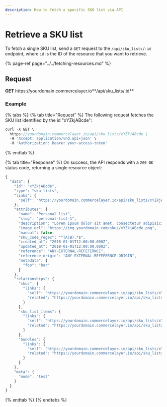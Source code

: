 ```yaml
---
description: How to fetch a specific SKU list via API
---
```


# Retrieve a SKU list

To fetch a single SKU list, send a `GET` request to the `/api/sku_lists/:id` endpoint, where `id` is the ID of the resource that you want to retrieve.

{% page-ref page="../../fetching-resources.md" %}

## Request

**GET** https://<i></i>yourdomain.commercelayer.io**/api/sku_lists/:id**

### **Example**

{% tabs %}
{% tab title="Request" %}
The following request fetches the SKU list identified by the id "xYZkjABcde":

```javascript
curl -X GET \
  https://yourdomain.commercelayer.io/api/sku_lists/xYZkjABcde \
  -H 'Accept: application/vnd.api+json' \
  -H 'Authorization: Bearer your-access-token'
```
{% endtab %}

{% tab title="Response" %}
On success, the API responds with a `200 OK` status code, returning a single resource object:

```javascript
{
  "data": {
    "id": "xYZkjABcde",
    "type": "sku_lists",
    "links": {
      "self": "https://yourdomain.commercelayer.io/api/sku_lists/xYZkjABcde"
    },
    "attributes": {
      "name": "Personal list",
      "slug": "personal-list-1",
      "description": "Lorem ipsum dolor sit amet, consectetur adipisicing elit, sed do eiusmod tempor incididunt ut labore et dolore magna aliqua.",
      "image_url": "https://img.yourdomain.com/skus/xYZkjABcde.png",
      "manual": false,
      "sku_code_regex": "^(A|B).*$",
      "created_at": "2018-01-01T12:00:00.000Z",
      "updated_at": "2018-01-01T12:00:00.000Z",
      "reference": "ANY-EXTERNAL-REFEFERNCE",
      "reference_origin": "ANY-EXTERNAL-REFEFERNCE-ORIGIN",
      "metadata": {
        "foo": "bar"
      }
    },
    "relationships": {
      "skus": {
        "links": {
          "self": "https://yourdomain.commercelayer.io/api/sku_lists/xYZkjABcde/relationships/skus",
          "related": "https://yourdomain.commercelayer.io/api/sku_lists/xYZkjABcde/skus"
        }
      },
      "sku_list_items": {
        "links": {
          "self": "https://yourdomain.commercelayer.io/api/sku_lists/xYZkjABcde/relationships/sku_list_items",
          "related": "https://yourdomain.commercelayer.io/api/sku_lists/xYZkjABcde/sku_list_items"
        }
      },
      "bundles": {
        "links": {
          "self": "https://yourdomain.commercelayer.io/api/sku_lists/xYZkjABcde/relationships/bundles",
          "related": "https://yourdomain.commercelayer.io/api/sku_lists/xYZkjABcde/bundles"
        }
      }
    },
    "meta": {
      "mode": "test"
    }
  }
}
```
{% endtab %}
{% endtabs %}

